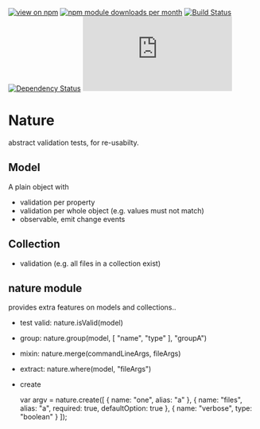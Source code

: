 [![view on npm](http://img.shields.io/npm/v/nature.svg)](https://www.npmjs.org/package/nature)
[![npm module downloads per month](http://img.shields.io/npm/dm/nature.svg)](https://www.npmjs.org/package/nature)
[![Build Status](https://travis-ci.org/75lb/nature.svg?branch=master)](https://travis-ci.org/75lb/nature)
[![Dependency Status](https://david-dm.org/75lb/nature.svg)](https://david-dm.org/75lb/nature)
![Analytics](https://ga-beacon.appspot.com/UA-27725889-9/nature/README.md?pixel)

Nature
======
abstract validation tests, for re-usabilty. 

Model
-----
A plain object with 

- validation per property
- validation per whole object (e.g. values must not match)
- observable, emit change events

Collection
----------

- validation (e.g. all files in a collection exist)

nature module
-------------
provides extra features on models and collections.. 

- test valid:   nature.isValid(model)
- group:        nature.group(model, [ "name", "type" ], "groupA")
- mixin:        nature.merge(commandLineArgs, fileArgs)
- extract:      nature.where(model, "fileArgs")
- create

    var argv = nature.create([
        { name: "one", alias: "a" },
        { name: "files", alias: "a", required: true, defaultOption: true },
        { name: "verbose", type: "boolean" }
    ]);
